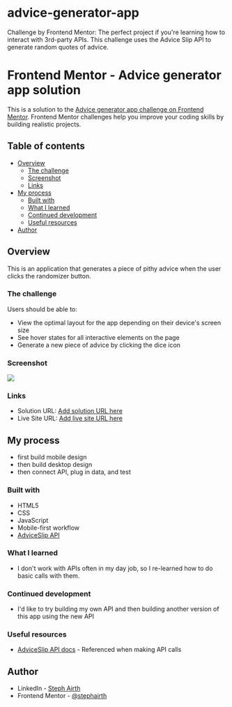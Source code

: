 # advice-generator-app
Challenge by Frontend Mentor: The perfect project if you're learning how to interact with 3rd-party APIs. This challenge uses the Advice Slip API to generate random quotes of advice.

# Frontend Mentor - Advice generator app solution

This is a solution to the [Advice generator app challenge on Frontend Mentor](https://www.frontendmentor.io/challenges/advice-generator-app-QdUG-13db). Frontend Mentor challenges help you improve your coding skills by building realistic projects.

## Table of contents

- [Overview](#overview)
  - [The challenge](#the-challenge)
  - [Screenshot](#screenshot)
  - [Links](#links)
- [My process](#my-process)
  - [Built with](#built-with)
  - [What I learned](#what-i-learned)
  - [Continued development](#continued-development)
  - [Useful resources](#useful-resources)
- [Author](#author)

## Overview
This is an application that generates a piece of pithy advice when the user clicks the randomizer button.

### The challenge

Users should be able to:

- View the optimal layout for the app depending on their device's screen size
- See hover states for all interactive elements on the page
- Generate a new piece of advice by clicking the dice icon

### Screenshot

![](./screenshot.jpg)

### Links

- Solution URL: [Add solution URL here](https://your-solution-url.com)
- Live Site URL: [Add live site URL here](https://your-live-site-url.com)

## My process

- first build mobile design
- then build desktop design
- then connect API, plug in data, and test

### Built with

- HTML5
- CSS
- JavaScript
- Mobile-first workflow
- [AdviceSlip API](https://api.adviceslip.com/)

### What I learned

- I don't work with APIs often in my day job, so I re-learned how to do basic calls with them.

### Continued development

- I'd like to try building my own API and then building another version of this app using the new API

### Useful resources

- [AdviceSlip API docs](https://api.adviceslip.com/) - Referenced when making API calls

## Author

- LinkedIn - [Steph Airth](https://www.linkedin.com/in/stephairth/)
- Frontend Mentor - [@stephairth](https://www.frontendmentor.io/profile/stephairth)
